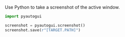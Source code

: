 Use Python to take a screenshot of the active window.

```python
import pyautogui

screenshot = pyautogui.screenshot()
screenshot.save(r"[TARGET.PATH]")
```

